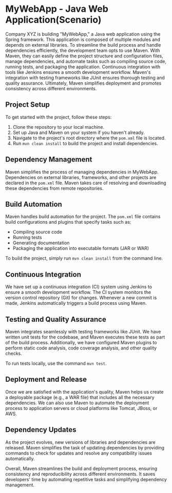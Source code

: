 # MyWebApp - Java Web Application(Scenario)

Company XYZ is building "MyWebApp," a Java web application using the Spring framework. This application is composed of multiple modules and depends on external libraries. To streamline the build process and handle dependencies efficiently, the development team opts to use Maven. With Maven, they can easily define the project structure and configuration files, manage dependencies, and automate tasks such as compiling source code, running tests, and packaging the application. Continuous integration with tools like Jenkins ensures a smooth development workflow. Maven's integration with testing frameworks like JUnit ensures thorough testing and quality assurance. Ultimately, Maven simplifies deployment and promotes consistency across different environments.

## Project Setup

To get started with the project, follow these steps:

1. Clone the repository to your local machine.
2. Set up Java and Maven on your system if you haven't already.
3. Navigate to the project's root directory where the `pom.xml` file is located.
4. Run `mvn clean install` to build the project and install dependencies.

## Dependency Management

Maven simplifies the process of managing dependencies in MyWebApp. Dependencies on external libraries, frameworks, and other projects are declared in the `pom.xml` file. Maven takes care of resolving and downloading these dependencies from remote repositories.

## Build Automation

Maven handles build automation for the project. The `pom.xml` file contains build configurations and plugins that specify tasks such as:

- Compiling source code
- Running tests
- Generating documentation
- Packaging the application into executable formats (JAR or WAR)

To build the project, simply run `mvn clean install` from the command line.

## Continuous Integration

We have set up a continuous integration (CI) system using Jenkins to ensure a smooth development workflow. The CI system monitors the version control repository (Git) for changes. Whenever a new commit is made, Jenkins automatically triggers a build process using Maven.

## Testing and Quality Assurance

Maven integrates seamlessly with testing frameworks like JUnit. We have written unit tests for the codebase, and Maven executes these tests as part of the build process. Additionally, we have configured Maven plugins to perform static code analysis, code coverage analysis, and other quality checks.

To run tests locally, use the command `mvn test`.

## Deployment and Release

Once we are satisfied with the application's quality, Maven helps us create a deployable package (e.g., a WAR file) that includes all the necessary dependencies. We can also use Maven to automate the deployment process to application servers or cloud platforms like Tomcat, JBoss, or AWS.

## Dependency Updates

As the project evolves, new versions of libraries and dependencies are released. Maven simplifies the task of updating dependencies by providing commands to check for updates and resolve any compatibility issues automatically.

Overall, Maven streamlines the build and deployment process, ensuring consistency and reproducibility across different environments. It saves developers' time by automating repetitive tasks and simplifying dependency management.
